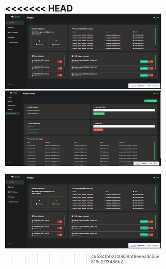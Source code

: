 <<<<<<< HEAD
![alt text](profile.png)
![alt text](admin.png)
=======
![alt text](profile.png)
>>>>>>> 49584fb02140958bf8eeeadc55e816c2f13486b2
